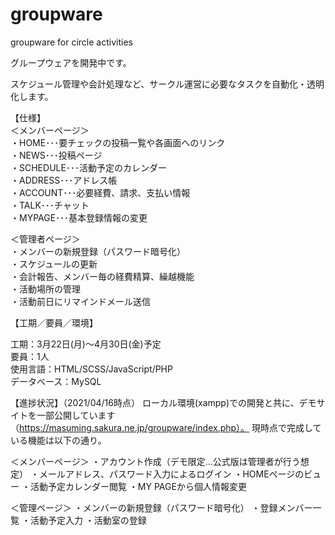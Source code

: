 # groupware
groupware for circle activities

<p>グループウェアを開発中です。</p>

<p>スケジュール管理や会計処理など、サークル運営に必要なタスクを自動化・透明化します。</p>



【仕様】<br>
＜メンバーページ＞<br>・HOME･･･要チェックの投稿一覧や各画面へのリンク<br>・NEWS･･･投稿ページ<br>・SCHEDULE･･･活動予定のカレンダー<br>・ADDRESS･･･アドレス帳<br>・ACCOUNT･･･必要経費、請求、支払い情報<br>・TALK･･･チャット<br>・MYPAGE･･･基本登録情報の変更</p>
＜管理者ページ＞<br>・メンバーの新規登録（パスワード暗号化）<br>・スケジュールの更新<br>・会計報告、メンバー毎の経費精算、繰越機能<br>・活動場所の管理<br>・活動前日にリマインドメール送信</p>


【工期／要員／環境】<br>
<p>工期：3月22日(月)～4月30日(金)予定<br>要員：1人<br>使用言語：HTML/SCSS/JavaScript/PHP<br>データベース：MySQL<br></p>


【進捗状況】（2021/04/16時点）
ローカル環境(xampp)での開発と共に、デモサイトを一部公開しています（https://masuming.sakura.ne.jp/groupware/index.php）。
現時点で完成している機能は以下の通り。

＜メンバーページ＞
・アカウント作成（デモ限定…公式版は管理者が行う想定）
・メールアドレス、パスワード入力によるログイン
・HOMEページのビュー
・活動予定カレンダー閲覧
・MY PAGEから個人情報変更

＜管理ページ＞
・メンバーの新規登録（パスワード暗号化）
・登録メンバー一覧
・活動予定入力
・活動室の登録





